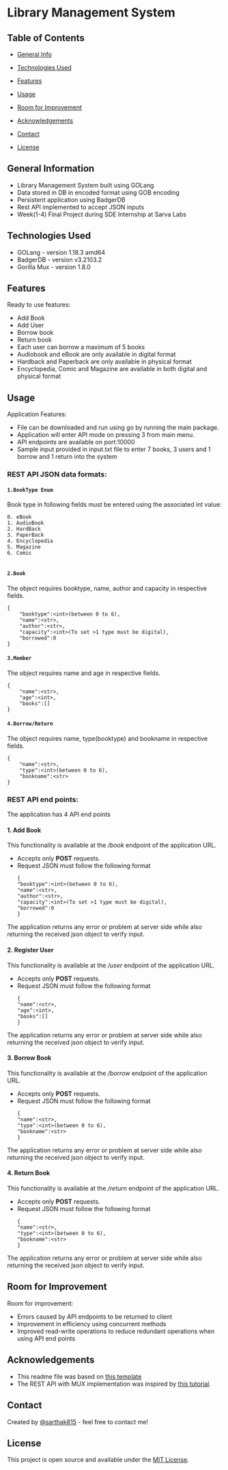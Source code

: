 # Library Management System

## Table of Contents
* [General Info](#general-information)
* [Technologies Used](#technologies-used)
* [Features](#features)

* [Usage](#usage)
* [Room for Improvement](#room-for-improvement)
* [Acknowledgements](#acknowledgements)
* [Contact](#contact)
* [License](#license)


## General Information
- Library Management System built using GOLang
- Data stored in DB in encoded format using GOB encoding
- Persistent application using BadgerDB
- Rest API implemented to accept JSON inputs
- Week(1-4) Final Project during SDE Internship at Sarva Labs



## Technologies Used
- GOLang - version 1.18.3 amd64
- BadgerDB - version v3.2103.2
- Gorilla Mux - version 1.8.0


## Features
Ready to use features:
- Add Book
- Add User
- Borrow book
- Return book
- Each user can borrow a maximum of 5 books
- Audiobook and eBook are only available in digital format
- Hardback and Paperback are only available in physical format
- Encyclopedia, Comic and Magazine are available in both digital and physical format
## Usage
Application Features:
- File can be downloaded and run using go by running the main package.
- Application will enter API mode on pressing 3 from main menu.
- API endpoints are available on port:10000
- Sample input provided in input.txt file to enter 7 books, 3 users and 1 borrow and 1 return into the system

### REST API JSON data formats:
#### ``1.BookType Enum``
Book type in following fields must be entered using the associated int value:
```
0. eBook
1. AudioBook
2. HardBack
3. PaperBack
4. Encyclopedia
5. Magazine
6. Comic
 
```
#### ``2.Book``
The object requires booktype, name, author and capacity in respective fields.
```
{
    "booktype":<int>(between 0 to 6),
    "name":<str>,
    "author":<str>,
    "capacity":<int>(To set >1 type must be digital),
    "borrowed":0
}
```
#### ``3.Member``
The object requires name and age in respective fields.
```
{
    "name":<str>,
    "age":<int>,
    "books":[]
}
```
#### ``4.Borrow/Return``
The object requires name, type(booktype) and bookname in respective fields.
```
{
    "name":<str>,
    "type":<int>(between 0 to 6),
    "bookname":<str>
}
```
### REST API end points:
The application has 4 API end points
#### **1. Add Book**
This functionality is available at the */book* endpoint of the application URL.
- Accepts only **POST** requests.
- Request JSON must follow the following format
    ```
    {
    "booktype":<int>(between 0 to 6),
    "name":<str>,
    "author":<str>,
    "capacity":<int>(To set >1 type must be digital),
    "borrowed":0
    }
    ```
The application returns any error or problem at server side while also returning the received json object to verify input.
#### **2. Register User**
This functionality is available at the */user* endpoint of the application URL.
- Accepts only **POST** requests.
- Request JSON must follow the following format
    ```
    {
    "name":<str>,
    "age":<int>,
    "books":[]
    }
    ```
  
The application returns any error or problem at server side while also returning the received json object to verify input.
#### **3. Borrow Book**
This functionality is available at the */borrow* endpoint of the application URL.
- Accepts only **POST** requests.
- Request JSON must follow the following format
    ```
    {
    "name":<str>,
    "type":<int>(between 0 to 6),
    "bookname":<str>
    }
    ```
The application returns any error or problem at server side while also returning the received json object to verify input.
#### **4. Return Book**
This functionality is available at the */return* endpoint of the application URL.
- Accepts only **POST** requests.
- Request JSON must follow the following format
    ```
    {
    "name":<str>,
    "type":<int>(between 0 to 6),
    "bookname":<str>
    }
    ```
The application returns any error or problem at server side while also returning the received json object to verify input.
## Room for Improvement
Room for improvement:
- Errors caused by API endpoints to be returned to client
- Improvement in efficiency using concurrent methods
- Improved read-write operations to reduce redundant operations when using API end points


## Acknowledgements

- This readme file was based on [this template](https://github.com/ritaly/README-cheatsheet/blob/master/README.md)
- The REST API with MUX implementation was inspired by [this tutorial](https://semaphoreci.com/community/tutorials/building-and-testing-a-rest-api-in-go-with-gorilla-mux-and-postgresql).



## Contact
Created by [@sarthak815](https://www.github.com/sarthak815) - feel free to contact me!



## License
 This project is open source and available under the [MIT License](). 

